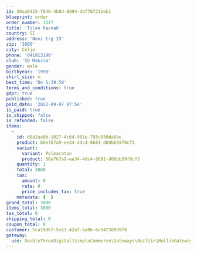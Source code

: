 ```yaml
---
id: 50aa9415-f040-4b8d-8d94-dbf707212eb1
blueprint: order
order_number: 1127
title: 'Tilen Ravnak'
country: SI
address: 'Novi trg 15'
zip: '3000'
city: Celje
phone: '041913190'
club: 'ŠD Maksim'
gender: male
birthyear: '1998'
shirt_size: m
best_time: 'Do 1:39:59'
terms_and_conditions: true
gdpr: true
published: true
paid_date: '2022-09-07 07:54'
is_paid: true
is_shipped: false
is_refunded: false
items:
  -
    id: d0a2aa0b-1027-4c64-981e-785c850da8be
    product: 66e767a9-ee34-4dc4-8681-d09bb59f0cf5
    variant:
      variant: Polmaraton
      product: 66e767a9-ee34-4dc4-8681-d09bb59f0cf5
    quantity: 1
    total: 3800
    tax:
      amount: 0
      rate: 0
      price_includes_tax: true
    metadata: {  }
grand_total: 3800
items_total: 3800
tax_total: 0
shipping_total: 0
coupon_total: 0
customer: 5ca19d67-5ce3-42af-ba96-6c94730039f8
gateway:
  use: DoubleThreeDigital\SimpleCommerce\Gateways\Builtin\MollieGateway
---
```

